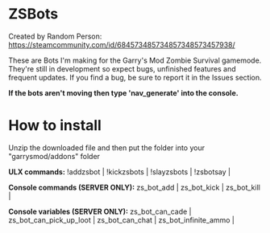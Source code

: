 # ZSBots
Created by Random Person: https://steamcommunity.com/id/684573485734857348573457938/

These are Bots I'm making for the Garry's Mod Zombie Survival gamemode. They're still in development so expect bugs, unfinished features and frequent updates. If you find a bug, be sure to report it in the Issues section.

**If the bots aren't moving then type 'nav_generate' into the console.**

# How to install
Unzip the downloaded file and then put the folder into your "garrysmod/addons" folder

**ULX commands:**
!addzsbot | 
!kickzsbots | 
!slayzsbots | 
!zsbotsay | 

**Console commands (SERVER ONLY):**
zs_bot_add | 
zs_bot_kick | 
zs_bot_kill | 

**Console variables (SERVER ONLY):**
zs_bot_can_cade |  
zs_bot_can_pick_up_loot | 
zs_bot_can_chat | 
zs_bot_infinite_ammo | 
